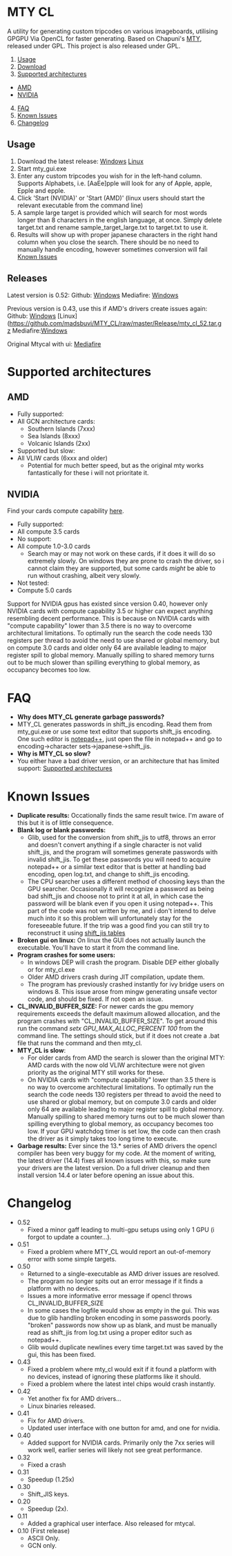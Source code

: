 MTY CL
======
A utility for generating custom tripcodes on various imageboards, utilising GPGPU Via OpenCL for faster generating.
Based on Chapuni's [MTY](http://naniya.sourceforge.jp/), released under GPL.
This project is also released under GPL.

1. [Usage](#usage)
2. [Download](#releases)
3. [Supported architectures](#supported-architectures)
  * [AMD](#amd)
  * [NVIDIA](#nvidia)
4. [FAQ](#faq)
5. [Known Issues](#known-issues)
6. [Changelog](#changelog)


Usage
-----
1. Download the latest release: [Windows](https://github.com/madsbuvi/MTY_CL/raw/master/Release/mty_cl_51.rar) [Linux](https://github.com/madsbuvi/MTY_CL/raw/master/Release/mty_cl_043.tar.gz)
2. Start mty_gui.exe
3. Enter any custom tripcodes you wish for in the left-hand column. Supports Alphabets, i.e. [AaEe]pple will look for any of Apple, apple, Epple and epple.
4. Click 'Start (NVIDIA)' or 'Start (AMD)' (linux users should start the relevant executable from the command line)
5. A sample large target is provided which will search for most words longer than 8 characters in the english language, at once. Simply delete target.txt and rename sample_target_large.txt to target.txt to use it.
6. Results will show up with proper japanese characters in the right hand column when you close the search. There should be no need to manually handle encoding, however sometimes conversion will fail [Known Issues](#known-issues)

Releases
--------
Latest version is 0.52:
Github: [Windows](https://github.com/madsbuvi/MTY_CL/raw/master/Release/mty_cl_52.rar)
Mediafire: [Windows](http://www.mediafire.com/download/81635q6e43kjscc/mty_cl_52.rar)

Previous version is 0.43, use this if AMD's drivers create issues again:
Github: [Windows](https://github.com/madsbuvi/MTY_CL/raw/master/Release/mty_cl_043.rar) [Linux](https://github.com/madsbuvi/MTY_CL/raw/master/Release/mty_cl_52.tar.gz
Mediafire:[Windows](http://www.mediafire.com/download/66yf8a8yd1xdk1f/mty_cl_043.rar)

Original Mtycal with ui:
[Mediafire](http://www.mediafire.com/download/27p2lir4kedb721/mtycal.rar)

Supported architectures
=======================
AMD
---
* Fully supported:
 * All GCN architecture cards:
   * Southern Islands (7xxx)
    * Sea Islands (8xxx)
    * Volcanic Islands (2xx)
* Supported but slow:
 * All VLIW cards (6xxx and older)
   * Potential for much better speed, but as the original mty works fantastically for these i will not prioritate it.

NVIDIA
------
Find your cards compute capability [here](https://developer.nvidia.com/cuda-gpus).
* Fully supported:
 * All compute 3.5 cards
* No support:
 * All compute 1.0-3.0 cards
   * Search may or may not work on these cards, if it does it will do so extremely slowly. On windows they are prone to crash the driver, so i cannot claim they are supported, but some cards *might* be able to run without crashing, albeit very slowly.
* Not tested:
 * Compute 5.0 cards

Support for NVIDIA gpus has existed since version 0.40, however only NVIDIA cards with compute capability 3.5 or higher can expect anything resembling decent performance. This is because on NVIDIA cards with "compute capability" lower than 3.5 there is no way to overcome architectural limitations. To optimally run the search the code needs 130 registers per thread to avoid the need to use shared or global memory, but on compute 3.0 cards and older only 64 are available leading to major register spill to global memory. Manually spilling to shared memory turns out to be much slower than spilling everything to global memory, as occupancy becomes too low.

FAQ
===
* **Why does MTY_CL generate garbage passwords?**
 * MTY_CL generates passwords in shift_jis encoding. Read them from mty_gui.exe or use some text editor that supports shift_jis encoding. One such editor is [notepad++](http://notepad-plus-plus.org/), just open the file in notepad++ and go to encoding->character sets->japanese->shift_jis.
* **Why is MTY_CL so slow?**
 * You either have a bad driver version, or an architecture that has limited support: [Supported architectures](#supported-architectures)


Known Issues
======
* **Duplicate results:**
  Occationally finds the same result twice. I'm aware of this but it is of little consequence.
* **Blank log or blank passwords:**
  * Glib, used for the conversion from shift_jis to utf8, throws an error and doesn't convert anything if a single character is not valid shift_jis, and the program will sometimes generate passwords with invalid shift_jis. To get these passwords you will need to acquire notepad++ or a similar text editor that is better at handling bad encoding, open log.txt, and change to shift_jis encoding.
  * The CPU searcher uses a different method of choosing keys than the GPU searcher. Occasionally it will recognize a password as being bad shift_jis and choose not to print it at all, in which case the password will be blank even if you open it using notepad++. This part of the code was not written by me, and i don't intend to delve much into it so this problem will unfortunately stay for the foreseeable future. If the trip was a good find you can still try to reconstruct it using [shift_jis tables](http://en.wikipedia.org/wiki/Shift_jis)
* **Broken gui on linux:**
On linux the GUI does not actually launch the executable. You'll have to start it from the command line.
* **Program crashes for some users:**
  * In windows DEP will crash the program. Disable DEP either globally or for mty_cl.exe
  * Older AMD drivers crash during JIT compilation, update them.
  * The program has previously crashed instantly for ivy bridge users on windows 8. This issue arose from 
mingw generating unsafe vector code, and should be fixed. If not open an issue.
* **CL_INVALID_BUFFER_SIZE:**
For newer cards the gpu memory requirements exceeds the default maximum allowed allocation, and the program crashes with "CL_INVALID_BUFFER_SIZE". To get around this run the command *setx GPU_MAX_ALLOC_PERCENT 100* from the command line. The settings should stick, but if it does not create a .bat file that runs the command and then mty_cl.
* **MTY_CL is slow**:
  * For older cards from AMD the search is slower than the original MTY: AMD cards with the now old VLIW architecture were not given priority as the original MTY still works for these.
  *  On NVIDIA cards with "compute capability" lower than 3.5 there is no way to overcome architectural limitations. To optimally run the search the code needs 130 registers per thread to avoid the need to use shared or global memory, but on compute 3.0 cards and older only 64 are available leading to major register spill to global memory. Manually spilling to shared memory turns out to be much slower than spilling everything to global memory, as occupancy becomes too low. If your GPU watchdog timer is set low, the code can then crash the driver as it simply takes too long time to execute.
* **Garbage results:**
Ever since the 13.* series of AMD drivers the opencl compiler has been very buggy for my code. At the moment of writing, the latest driver (14.4) fixes all known issues with this, so make sure your drivers are the latest version. Do a full driver cleanup and then install version 14.4 or later before opening an issue about this.

Changelog
======
* 0.52
  * Fixed a minor gaff leading to multi-gpu setups using only 1 GPU (i forgot to update a counter...).
* 0.51
  * Fixed a problem where MTY_CL would report an out-of-memory error with some simple targets.
* 0.50
  * Returned to a single-executable as AMD driver issues are resolved.
  * The program no longer spits out an error message if it finds a platform with no devices.
  * Issues a more informative error message if opencl throws CL_INVALID_BUFFER_SIZE
  * In some cases the logfile would show as empty in the gui. This was due to glib handling broken encoding in some passwords poorly. "broken" passwords now show up as blank, and must be manually read as shift_jis from log.txt using a proper editor such as notepad++.
  * Glib would duplicate newlines every time target.txt was saved by the gui, this has been fixed.
* 0.43
  * Fixed a problem where mty_cl would exit if it found a platform with no devices, instead of ignoring these platforms like it should.
  * Fixed a problem where the latest intel chips would crash instantly.
* 0.42
  * Yet another fix for AMD drivers...
  * Linux binaries released.
* 0.41
  * Fix for AMD drivers.
  * Updated user interface with one button for amd, and one for nvidia.
* 0.40
  * Added support for NVIDIA cards. Primarily only the 7xx series will work well, earlier series will likely not see great performance.
* 0.32
  * Fixed a crash
* 0.31
  * Speedup (1.25x)
* 0.30
  * Shift_JIS keys.
* 0.20
  * Speedup (2x).
* 0.11
  * Added a graphical user interface. Also released for mtycal.
* 0.10 (First release)
  * ASCII Only.
  * GCN only.
